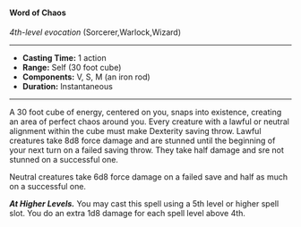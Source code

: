 #### Word of Chaos
*4th-level evocation* (Sorcerer,Warlock,Wizard)
___
- **Casting Time:** 1 action
- **Range:** Self (30 foot cube)
- **Components:** V, S, M (an iron rod)
- **Duration:** Instantaneous
---
A 30 foot cube of energy, centered on you, snaps into existence, creating an area of perfect chaos around you. Every creature with a lawful or neutral alignment within the cube must make Dexterity saving throw. Lawful creatures take 8d8 force damage and are stunned until the beginning of your next turn on a failed saving throw. They take half damage and sre not stunned on a successful one.

Neutral creatures take 6d8 force damage on a failed save and half as much on a successful one.

***At Higher Levels.***  You may cast this spell using a 5th level or higher spell slot. You do an extra  1d8 damage for each spell level above 4th.
